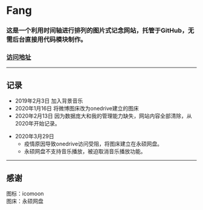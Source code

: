 # Fang
### 这是一个利用时间轴进行排列的图片式记念网站，托管于GitHub，无需后台直接用代码模块制作。  
### [访问地址](https://fang.yanxi.tech "访问地址")
***
## 记录
* 2019年2月3日 加入背景音乐
* 2020年1月16日 将微博图床改为onedrive建立的图床
* 2020年2月13日 因为数据庞大和我的管理能力缺失，网站内容全部清除，从2020年开始记录。
+ 2020年3月29日
  - 疫情原因导致onedrive访问受阻，将图床建立在永硕网盘。
  - 永硕网盘不支持音乐播放，被迫取消音乐播放功能。
***
## 感谢
图标：icomoon  
图床：永硕网盘
